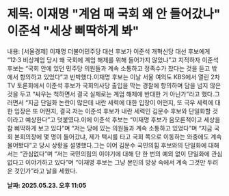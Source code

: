 # **제목: 이재명 "계엄 때 국회 왜 안 들어갔나" 이준석 "세상 삐딱하게 봐"**

  내용: [서울경제] 이재명 더불어민주당 대선 후보가 이준석 개혁신당 대선 후보에게 “12·3 비상계엄 당시 왜 국회에 계엄 해제를 위해 들어가지 않았냐”고 지적하자 이준석 후보는 “국회 안에 있던 민주당 의원들과 계속 소통하고 정족수가 찼다는 것을 듣고 밖에서 항의하고 있었다”고 반박했다.이재명 후보는 이날 서울 여의도 KBS에서 열린 2차 TV 토론회에서 이준석 후보가 국회의사당 출입을 막는 경찰에 항의하며 담을 넘지 않은 것을 두고 “싸우는 척하면서 결국 실제로는 계엄 해제에 반대한 거 아닌가”라고 했다.그러면서 “지금 단일화 논란이 많은데 내란 세력에 대한 입장이 어떤지, 또 극우 세력에 대한 입장은 또 어떤지, 결국 저는 이준석 후보가 내란 세력인 김문수 후보와 단일화할 것이라고 예상한다”고 덧붙였다.이에 이준석 후보는 “이재명 후보가 음모론적이고 세상을 참 삐딱하게 보고 있다”며 “저는 당에 있는 의원들과 계속 소통하고 있었다”며 “지금 국회 본회의장에 몇 명이 들어갔냐, 제가 택시를 타고 국회 쪽으로 이동하는 와중에도 계속 물어봤다”고 당시 상황을 설명했다.그는 이어 김문수 국민의힘 후보와의 단일화에 대해서는 “관심없다”며 “저는 국민의힘의 이야기에 대해 단 한 번의 예외 없이 단일화에 관심 없다고 이야기하고 있다”며 “이재명 후보는 그냥 본인의 망상 속에서 계속 그것만 두려운 것인가”라고 날을 세웠다.

  **날짜: 2025.05.23. 오후 11:05**